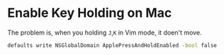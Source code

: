 # Enable Key Holding on Mac

The problem is, when you holding `J`,`K` in Vim mode, it doen't move.

```bash
defaults write NSGlobalDomain ApplePressAndHoldEnabled -bool false
```